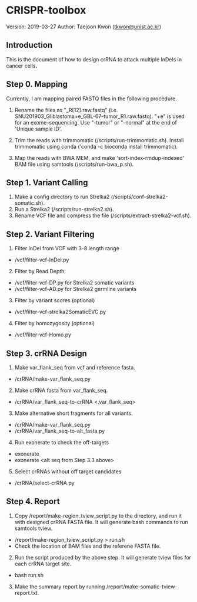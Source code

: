# CRISPR-toolbox
Version: 2019-03-27
Author: Taejoon Kwon (tkwon@unist.ac.kr)

## Introduction

This is the document of how to design crRNA to attack multiple InDels in cancer cells. 

## Step 0. Mapping
Currently, I am mapping paired FASTQ files in the following procedure.

1. Rename the files as "<Project Name>_<Cell Type>_<Unique sample ID>_R[12].raw.fastq" 
     (i.e. SNU201903_Gliblastoma+e_GBL-67-tumor_R1.raw.fastq). 
     "+e" is used for an exome-sequencing.
     Use "-tumor" or "-normal" at the end of 'Unique sample ID'.

2. Trim the reads with trimmomatic (/scripts/run-trimmomatic.sh). 
     Install trimmomatic using conda ('conda -c bioconda install trimmomatic).

3. Map the reads with BWA MEM, and make 'sort-index-rmdup-indexed' BAM file 
     using samtools (/scripts/run-bwa_p.sh).

## Step 1. Variant Calling

1. Make a config directory to run Strelka2 (/scripts/conf-strelka2-somatic.sh).
2. Run a Strelka2 (/scripts/run-strelka2.sh).
3. Rename VCF file and compress the file (/scripts/extract-strelka2-vcf.sh).

## Step 2. Variant Filtering

1. Filter InDel from VCF with 3-8 length range 
  * /vcf/filter-vcf-InDel.py
2. Filter by Read Depth.
  * /vcf/filter-vcf-DP.py for Strelka2 somatic variants
  * /vcf/filter-vcf-AD.py for Strelka2 germline variants
3. Filter by variant scores (optional)
  * /vcf/filter-vcf-strelka2SomaticEVC.py 
4. Filter by homozygosity (optional)
  * /vcf/filter-vcf-Homo.py

## Step 3. crRNA Design

1. Make var_flank_seq from vcf and reference fasta.
  * /crRNA/make-var_flank_seq.py <filtered vcf>

2. Make crRNA fasta from var_flank_seq.
  * /crRNA/var_flank_seq-to-crRNA <.var_flank_seq>

3. Make alternative short fragments for all variants.
  * /crRNA/make-var_flank_seq.py <Strelka2 raw vcf without filtering>
  * /crRNA/var_flank_seq-to-alt_fasta.py

4. Run exonerate to check the off-targets
  * exonerate <FASTA for designed crRNAs> <ref genome>
  * exonerate <FASTA for designed crRNAs> <alt seq from Step 3.3 above>

5. Select crRNAs without off target candidates
  * /crRNA/select-crRNA.py <crRNA FASTA> <exonerate out to ref> <exonerate out to alt>

## Step 4. Report 

1. Copy /report/make-region_tview_script.py to the directory, and run it with
  designed crRNA FASTA file. It will generate bash commands to run samtools tview.
  * /report/make-region_tview_script.py <crRNA FASTA> > run.sh
  * Check the location of BAM files and the referene FASTA file.

2. Run the script produced by the above step. It will generate tview files for each 
  crRNA target site.
  * bash run.sh

3. Make the summary report by running /report/make-somatic-tview-report.txt. 
